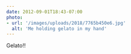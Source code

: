```yaml
---
date: 2012-09-01T18:43-07:00
photo:
- url: '/images/uploads/2018/7765b450e6.jpg'
  alt: 'Me holding gelato in my hand'
---
```

Gelato!!
